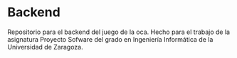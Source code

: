 # Backend
Repositorio para el backend del juego de la oca. Hecho para el trabajo de la asignatura Proyecto Sofware del grado en Ingeniería Informática de la Universidad de Zaragoza.
